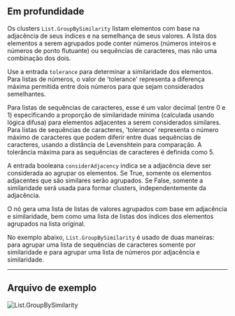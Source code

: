 ## Em profundidade
Os clusters `List.GroupBySimilarity` listam elementos com base na adjacência de seus índices e na semelhança de seus valores. A lista dos elementos a serem agrupados pode conter números (números inteiros e números de ponto flutuante) ou sequências de caracteres, mas não uma combinação dos dois.

Use a entrada `tolerance` para determinar a similaridade dos elementos. Para listas de números, o valor de 'tolerance' representa a diferença máxima permitida entre dois números para que sejam considerados semelhantes.

Para listas de sequências de caracteres, esse é um valor decimal (entre 0 e 1) especificando a proporção de similaridade mínima (calculada usando lógica difusa) para elementos adjacentes a serem considerados similares. Para listas de sequências de caracteres, 'tolerance' representa o número máximo de caracteres que podem diferir entre duas sequências de caracteres, usando a distância de Levenshtein para comparação. A tolerância máxima para as sequências de caracteres é definida como 5.

A entrada booleana `considerAdjacency` indica se a adjacência deve ser considerada ao agrupar os elementos. Se True, somente os elementos adjacentes que são similares serão agrupados. Se False, somente a similaridade será usada para formar clusters, independentemente da adjacência.

O nó gera uma lista de listas de valores agrupados com base em adjacência e similaridade, bem como uma lista de listas dos índices dos elementos agrupados na lista original.

No exemplo abaixo, `List.GroupBySimilarity` é usado de duas maneiras: para agrupar uma lista de sequências de caracteres somente por similaridade e para agrupar uma lista de números por adjacência e similaridade.
___
## Arquivo de exemplo

![List.GroupBySimilarity](./DSCore.List.GroupBySimilarity_img.jpg)
